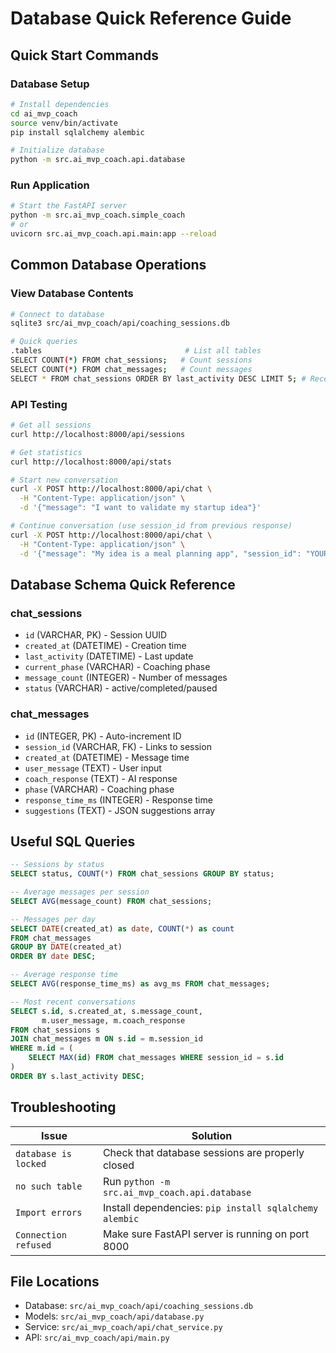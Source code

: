 # Database Quick Reference Guide

## Quick Start Commands

### Database Setup
```bash
# Install dependencies
cd ai_mvp_coach
source venv/bin/activate
pip install sqlalchemy alembic

# Initialize database
python -m src.ai_mvp_coach.api.database
```

### Run Application
```bash
# Start the FastAPI server
python -m src.ai_mvp_coach.simple_coach
# or
uvicorn src.ai_mvp_coach.api.main:app --reload
```

## Common Database Operations

### View Database Contents
```bash
# Connect to database
sqlite3 src/ai_mvp_coach/api/coaching_sessions.db

# Quick queries
.tables                                # List all tables
SELECT COUNT(*) FROM chat_sessions;   # Count sessions
SELECT COUNT(*) FROM chat_messages;   # Count messages
SELECT * FROM chat_sessions ORDER BY last_activity DESC LIMIT 5; # Recent sessions
```

### API Testing
```bash
# Get all sessions
curl http://localhost:8000/api/sessions

# Get statistics
curl http://localhost:8000/api/stats

# Start new conversation
curl -X POST http://localhost:8000/api/chat \
  -H "Content-Type: application/json" \
  -d '{"message": "I want to validate my startup idea"}'

# Continue conversation (use session_id from previous response)
curl -X POST http://localhost:8000/api/chat \
  -H "Content-Type: application/json" \
  -d '{"message": "My idea is a meal planning app", "session_id": "YOUR_SESSION_ID"}'
```

## Database Schema Quick Reference

### chat_sessions
- `id` (VARCHAR, PK) - Session UUID
- `created_at` (DATETIME) - Creation time
- `last_activity` (DATETIME) - Last update
- `current_phase` (VARCHAR) - Coaching phase
- `message_count` (INTEGER) - Number of messages
- `status` (VARCHAR) - active/completed/paused

### chat_messages
- `id` (INTEGER, PK) - Auto-increment ID
- `session_id` (VARCHAR, FK) - Links to session
- `created_at` (DATETIME) - Message time
- `user_message` (TEXT) - User input
- `coach_response` (TEXT) - AI response
- `phase` (VARCHAR) - Coaching phase
- `response_time_ms` (INTEGER) - Response time
- `suggestions` (TEXT) - JSON suggestions array

## Useful SQL Queries

```sql
-- Sessions by status
SELECT status, COUNT(*) FROM chat_sessions GROUP BY status;

-- Average messages per session
SELECT AVG(message_count) FROM chat_sessions;

-- Messages per day
SELECT DATE(created_at) as date, COUNT(*) as count 
FROM chat_messages 
GROUP BY DATE(created_at) 
ORDER BY date DESC;

-- Average response time
SELECT AVG(response_time_ms) as avg_ms FROM chat_messages;

-- Most recent conversations
SELECT s.id, s.created_at, s.message_count, 
       m.user_message, m.coach_response
FROM chat_sessions s
JOIN chat_messages m ON s.id = m.session_id
WHERE m.id = (
    SELECT MAX(id) FROM chat_messages WHERE session_id = s.id
)
ORDER BY s.last_activity DESC;
```

## Troubleshooting

| Issue | Solution |
|-------|----------|
| `database is locked` | Check that database sessions are properly closed |
| `no such table` | Run `python -m src.ai_mvp_coach.api.database` |
| `Import errors` | Install dependencies: `pip install sqlalchemy alembic` |
| `Connection refused` | Make sure FastAPI server is running on port 8000 |

## File Locations
- Database: `src/ai_mvp_coach/api/coaching_sessions.db`
- Models: `src/ai_mvp_coach/api/database.py`
- Service: `src/ai_mvp_coach/api/chat_service.py`
- API: `src/ai_mvp_coach/api/main.py`
